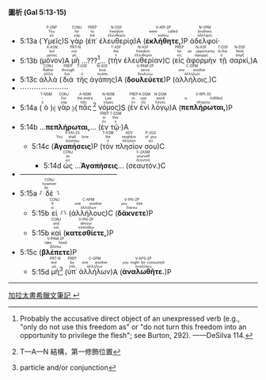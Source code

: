 #### 圖析 (Gal 5:13-15)

- 5:13a (<RUBY><ruby><ruby>Ὑμεῖς<rt>σύ</rt></ruby><rt>You</rt></ruby><rt>P-2NP</rt></RUBY>)S <RUBY><ruby><ruby>γὰρ<rt>γάρ</rt></ruby><rt>for</rt></ruby><rt>CONJ</rt></RUBY> (<RUBY><ruby><ruby>ἐπ᾽<rt>ἐπί</rt></ruby><rt>to</rt></ruby><rt>PREP</rt></RUBY> <RUBY><ruby><ruby>ἐλευθερίᾳ<rt>ἐλευθερία</rt></ruby><rt>freedom</rt></ruby><rt>N-DSF</rt></RUBY>)A (<RUBY><ruby><ruby><strong>ἐκλήθητε,</strong><rt>καλέω</rt></ruby><rt>were called</rt></ruby><rt>V-API-2P</rt></RUBY>)P <RUBY><ruby><ruby>ἀδελφοί·<rt>ἀδελφός</rt></ruby><rt>brothers</rt></ruby><rt>N-VPM</rt></RUBY> 
- 5:13b (<RUBY><ruby><ruby>μόνον<rt>μόνος</rt></ruby><rt>but</rt></ruby><rt>A-ASN</rt></RUBY>)A <RUBY><ruby><ruby>μὴ<rt>μή</rt></ruby><rt>not</rt></ruby><rt>PRT-N</rt></RUBY> ...???[^3]... (<RUBY><ruby><ruby>τὴν<rt>ὁ</rt></ruby><rt>the</rt></ruby><rt>T-ASF</rt></RUBY> <RUBY><ruby><ruby>ἐλευθερίαν<rt>ἐλευθερία</rt></ruby><rt>freedom</rt></ruby><rt>N-ASF</rt></RUBY>)C (<RUBY><ruby><ruby>εἰς<rt>εἰς</rt></ruby><rt>for</rt></ruby><rt>PREP</rt></RUBY> <RUBY><ruby><ruby>ἀφορμὴν<rt>ἀφορμή</rt></ruby><rt>an opportunity</rt></ruby><rt>N-ASF</rt></RUBY> <RUBY><ruby><ruby>τῇ<rt>ὁ</rt></ruby><rt>to the</rt></ruby><rt>T-DSF</rt></RUBY> <RUBY><ruby><ruby>σαρκί,<rt>σάρξ</rt></ruby><rt>flesh</rt></ruby><rt>N-DSF</rt></RUBY>)A
- 5:13c <RUBY><ruby><ruby>ἀλλὰ<rt>ἀλλά</rt></ruby><rt>Rather</rt></ruby><rt>CONJ</rt></RUBY> (<RUBY><ruby><ruby>διὰ<rt>διά</rt></ruby><rt>through</rt></ruby><rt>PREP</rt></RUBY> <RUBY><ruby><ruby>τῆς<rt>ὁ</rt></ruby><rt>-</rt></ruby><rt>T-GSF</rt></RUBY> <RUBY><ruby><ruby>ἀγάπης<rt>ἀγάπη</rt></ruby><rt>love</rt></ruby><rt>N-GSF</rt></RUBY>)A (<RUBY><ruby><ruby><strong>δουλεύετε</strong><rt>δουλεύω</rt></ruby><rt>serve</rt></ruby><rt>V-PAM-2P</rt></RUBY>)P (<RUBY><ruby><ruby>ἀλλήλοις.<rt>ἀλλήλων</rt></ruby><rt>one another</rt></ruby><rt>C-DPM</rt></RUBY>)C
- ⋯⋯⋯⋯⋯⋯⋯
- 5:14a (<RUBY><ruby><ruby>ὁ<rt>ὁ</rt></ruby><rt>-</rt></ruby><rt>T-NSM</rt></RUBY>)⦇ <RUBY><ruby><ruby>γὰρ<rt>γάρ</rt></ruby><rt>For</rt></ruby><rt>CONJ</rt></RUBY> ⦈(<RUBY><ruby><ruby>πᾶς<rt>πᾶς</rt></ruby><rt>the entire</rt></ruby><rt>A-NSM</rt></RUBY>[^1] <RUBY><ruby><ruby>νόμος<rt>νόμος</rt></ruby><rt>Law</rt></ruby><rt>N-NSM</rt></RUBY>)S (<RUBY><ruby><ruby>ἐν<rt>ἐν</rt></ruby><rt>in</rt></ruby><rt>PREP</rt></RUBY> <RUBY><ruby><ruby>ἑνὶ<rt>εἷς</rt></ruby><rt>one</rt></ruby><rt>A-DSM</rt></RUBY> <RUBY><ruby><ruby>λόγῳ<rt>λόγος</rt></ruby><rt>word</rt></ruby><rt>N-DSM</rt></RUBY>)A (<RUBY><ruby><ruby><strong>πεπλήρωται,</strong><rt>πληρόω</rt></ruby><rt>is fulfilled</rt></ruby><rt>V-RPI-3S</rt></RUBY>)P 
- 5:14b ...<strong>πεπλήρωται,</strong>... (<RUBY><ruby><ruby>ἐν<rt>ἐν</rt></ruby><rt>in</rt></ruby><rt>PREP</rt></RUBY> <RUBY><ruby><ruby>τῷ·<rt>ὁ</rt></ruby><rt>this</rt></ruby><rt>T-DSM</rt></RUBY>)A 
	- 5:14c (<RUBY><ruby><ruby><strong>Ἀγαπήσεις</strong><rt>ἀγαπάω</rt></ruby><rt>You shall love</rt></ruby><rt>V-FAI-2S</rt></RUBY>)P (<RUBY><ruby><ruby>τὸν<rt>ὁ</rt></ruby><rt>the</rt></ruby><rt>T-ASM</rt></RUBY> <RUBY><ruby><ruby>πλησίον<rt>πλησίον</rt></ruby><rt>neighbor</rt></ruby><rt>ADV</rt></RUBY> <RUBY><ruby><ruby>σου<rt>σύ</rt></ruby><rt>of you</rt></ruby><rt>P-2GS</rt></RUBY>)C
		- 5:14d <RUBY><ruby><ruby>ὡς<rt>ὡς</rt></ruby><rt>as</rt></ruby><rt>CONJ</rt></RUBY> ...<strong>Ἀγαπήσεις</strong>... (<RUBY><ruby><ruby>σεαυτόν.<rt>σεαυτοῦ</rt></ruby><rt>yourself</rt></ruby><rt>F-2ASM</rt></RUBY>)C
- ——————————————
- 5:15a ⸉<RUBY><ruby><ruby>δὲ<rt>δέ</rt></ruby><rt>however</rt></ruby><rt>CONJ</rt></RUBY>⸊
	- 5:15b <RUBY><ruby><ruby>εἰ<rt>εἰ</rt></ruby><rt>If</rt></ruby><rt>CONJ</rt></RUBY> ⸉⸊ (<RUBY><ruby><ruby>ἀλλήλους<rt>ἀλλήλων</rt></ruby><rt>one another</rt></ruby><rt>C-APM</rt></RUBY>)C (<RUBY><ruby><ruby><strong>δάκνετε</strong><rt>δάκνω</rt></ruby><rt>you bite</rt></ruby><rt>V-PAI-2P</rt></RUBY>)P
	- 5:15b <RUBY><ruby><ruby>καὶ<rt>καί</rt></ruby><rt>and</rt></ruby><rt>CONJ</rt></RUBY> (<RUBY><ruby><ruby><strong>κατεσθίετε,</strong><rt>κατεσθίω</rt></ruby><rt>devour</rt></ruby><rt>V-PAI-2P</rt></RUBY>)P 
- 5:15c (<RUBY><ruby><ruby><strong>βλέπετε</strong><rt>βλέπω</rt></ruby><rt>take heed</rt></ruby><rt>V-PAM-2P</rt></RUBY>)P 
	- 5:15d <RUBY><ruby><ruby>μὴ<rt>μή</rt></ruby><rt>lest</rt></ruby><rt>PRT-N</rt></RUBY>[^2] (<RUBY><ruby><ruby>ὑπ᾽<rt>ὑπό</rt></ruby><rt>by</rt></ruby><rt>PREP</rt></RUBY> <RUBY><ruby><ruby>ἀλλήλων<rt>ἀλλήλων</rt></ruby><rt>one another</rt></ruby><rt>C-GPM</rt></RUBY>)A (<RUBY><ruby><ruby><strong>ἀναλωθῆτε.</strong><rt>ἀναλίσκω</rt></ruby><rt>you might be consumed</rt></ruby><rt>V-APS-2P</rt></RUBY>)P



[^1]: T—A—N 結構，第一修飾位置
[^2]: particle and/or conjunction
[^3]: Probably the accusative direct object of an unexpressed verb (e.g., "only do not use this freedom as" or "do not turn this freedom into an opportunity to privilege the flesh"; see Burton, 292). ——DeSilva 114.


---
[加拉太書希臘文筆記 ↵](Galatians-Notes.md)